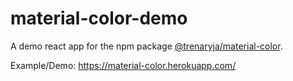# material-color-demo

A demo react app for the npm package [@trenaryja/material-color](https://github.com/trenaryja/material-color).

Example/Demo: https://material-color.herokuapp.com/
